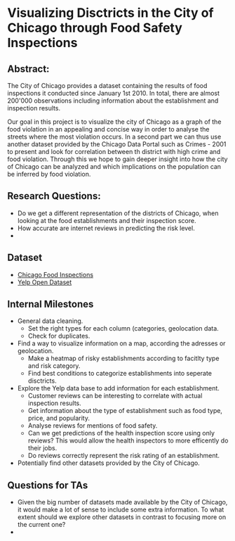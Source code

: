 # Visualizing Disctricts in the City of Chicago through Food Safety Inspections

## Abstract:


The City of Chicago provides a dataset containing the results of food inspections it conducted since January 1st 2010. In total, there are almost 200'000 observations including information about the establishment and inspection results. 

Our goal in this project is to visualize the city of Chicago as a graph of the food violation in an appealing and concise way in order to analyse the streets where the most violation occurs. In a second part we can thus use another dataset provided by the Chicago Data Portal such as Crimes - 2001 to present and look for correlation between th district with high crime and food violation.  Through this we hope to gain deeper insight into how the city of Chicago can be analyzed and which implications on the population can be inferred by food violation.

## Research Questions:

- Do we get a different representation of the districts of Chicago, when looking at the food establishments and their inspection score.
- How accurate are internet reviews in predicting the risk level.
- 

## Dataset 
- [Chicago Food Inspections](https://www.kaggle.com/chicago/chicago-food-inspections)
- [Yelp Open Dataset](https://www.yelp.com/dataset)

## Internal Milestones
- General data cleaning.
	- Set the right types for each column (categories, geolocation data. 
	- Check for duplicates.
- Find a way to visualize information on a map, according the adresses or geolocation.
	- Make a heatmap of risky establishments according to facitlty type and risk category.
	- Find best conditions to categorize establishments into seperate disctricts.
- Explore the Yelp data base to add information for each establishment.
	- Customer reviews can be interesting to correlate with actual inspection results.
	- Get information about the type of establishment such as food type, price, and popularity.
 	- Analyse reviews for mentions of food safety.
	- Can we get predictions of the health inspection score using only reviews? This would allow the health inspectors to more efficently do their jobs. 
	- Do reviews correctly represent the risk rating of an establishment.
- Potentially find other datasets provided by the City of Chicago.

## Questions for TAs
- Given the big number of datasets made available by the City of Chicago, it would make a lot of sense to include some extra information. To what extent should we explore other datasets in contrast to focusing more on the current one?
- 